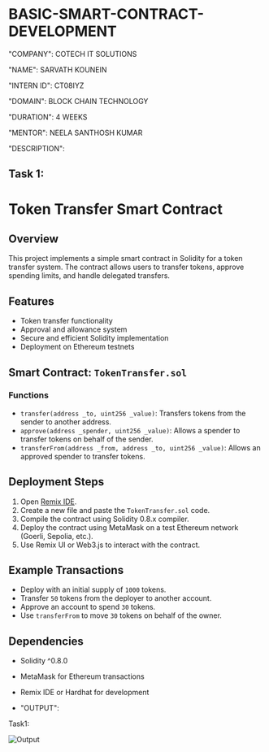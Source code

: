 # BASIC-SMART-CONTRACT-DEVELOPMENT

"COMPANY": COTECH IT SOLUTIONS

"NAME": SARVATH KOUNEIN

"INTERN ID": CT08IYZ

"DOMAIN": BLOCK CHAIN TECHNOLOGY

"DURATION": 4 WEEKS

"MENTOR": NEELA SANTHOSH KUMAR


"DESCRIPTION":


## Task 1:

# Token Transfer Smart Contract

## Overview
This project implements a simple smart contract in Solidity for a token transfer system. The contract allows users to transfer tokens, approve spending limits, and handle delegated transfers.

## Features
- Token transfer functionality
- Approval and allowance system
- Secure and efficient Solidity implementation
- Deployment on Ethereum testnets

## Smart Contract: `TokenTransfer.sol`
### Functions
- `transfer(address _to, uint256 _value)`: Transfers tokens from the sender to another address.
- `approve(address _spender, uint256 _value)`: Allows a spender to transfer tokens on behalf of the sender.
- `transferFrom(address _from, address _to, uint256 _value)`: Allows an approved spender to transfer tokens.

## Deployment Steps
1. Open [Remix IDE](https://remix.ethereum.org/).
2. Create a new file and paste the `TokenTransfer.sol` code.
3. Compile the contract using Solidity 0.8.x compiler.
4. Deploy the contract using MetaMask on a test Ethereum network (Goerli, Sepolia, etc.).
5. Use Remix UI or Web3.js to interact with the contract.

## Example Transactions
- Deploy with an initial supply of `1000` tokens.
- Transfer `50` tokens from the deployer to another account.
- Approve an account to spend `30` tokens.
- Use `transferFrom` to move `30` tokens on behalf of the owner.

## Dependencies
- Solidity ^0.8.0
- MetaMask for Ethereum transactions
- Remix IDE or Hardhat for development

-  "OUTPUT":
  
  Task1:
  
  ![Output](https://github.com/user-attachments/assets/dac0fe58-a469-4494-9eba-605a95604e69)
